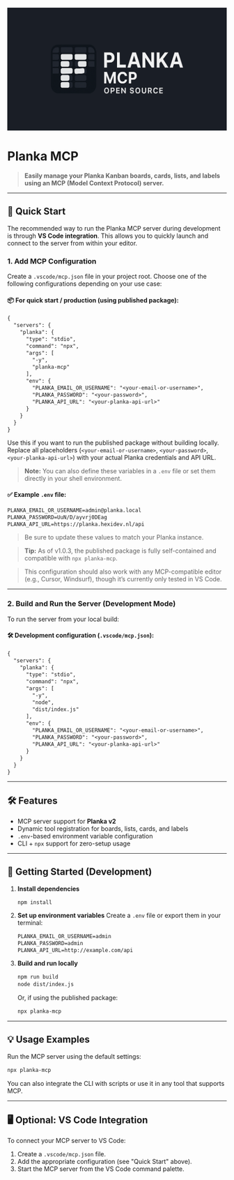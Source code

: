 ![Planka MCP banner](assets/planka-banner.png)

# Planka MCP

> **Easily manage your Planka Kanban boards, cards, lists, and labels using an MCP (Model Context Protocol) server.**

---

## 🚀 Quick Start

The recommended way to run the Planka MCP server during development is through **VS Code integration**. This allows you to quickly launch and connect to the server from within your editor.

### 1. Add MCP Configuration

Create a `.vscode/mcp.json` file in your project root. Choose one of the following configurations depending on your use case:

#### 📦 For quick start / production (using published package):

```jsonc
{
  "servers": {
    "planka": {
      "type": "stdio",
      "command": "npx",
      "args": [
        "-y",
        "planka-mcp"
      ],
      "env": {
        "PLANKA_EMAIL_OR_USERNAME": "<your-email-or-username>",
        "PLANKA_PASSWORD": "<your-password>",
        "PLANKA_API_URL": "<your-planka-api-url>"
      }
    }
  }
}
```

Use this if you want to run the published package without building locally. Replace all placeholders (`<your-email-or-username>`, `<your-password>`, `<your-planka-api-url>`) with your actual Planka credentials and API URL.

> **Note:** You can also define these variables in a `.env` file or set them directly in your shell environment.

#### ✅ Example `.env` file:

```env
PLANKA_EMAIL_OR_USERNAME=admin@planka.local
PLANKA_PASSWORD=UuN/D/ayvrj0DEag
PLANKA_API_URL=https://planka.hexidev.nl/api
```

> Be sure to update these values to match your Planka instance.

> **Tip:** As of v1.0.3, the published package is fully self-contained and compatible with `npx planka-mcp`.

> This configuration should also work with any MCP-compatible editor (e.g., Cursor, Windsurf), though it’s currently only tested in VS Code.

---

### 2. Build and Run the Server (Development Mode)

To run the server from your local build:

#### 🛠 Development configuration (`.vscode/mcp.json`):

```jsonc
{
  "servers": {
    "planka": {
      "type": "stdio",
      "command": "npx",
      "args": [
        "-y",
        "node",
        "dist/index.js"
      ],
      "env": {
        "PLANKA_EMAIL_OR_USERNAME": "<your-email-or-username>",
        "PLANKA_PASSWORD": "<your-password>",
        "PLANKA_API_URL": "<your-planka-api-url>"
      }
    }
  }
}
```

---

## 🛠 Features

* MCP server support for **Planka v2**
* Dynamic tool registration for boards, lists, cards, and labels
* `.env`-based environment variable configuration
* CLI + `npx` support for zero-setup usage

---

## 📝 Getting Started (Development)

1. **Install dependencies**

   ```bash
   npm install
   ```

2. **Set up environment variables**
   Create a `.env` file or export them in your terminal:

   ```env
   PLANKA_EMAIL_OR_USERNAME=admin
   PLANKA_PASSWORD=admin
   PLANKA_API_URL=http://example.com/api
   ```

3. **Build and run locally**

   ```bash
   npm run build
   node dist/index.js
   ```

   Or, if using the published package:

   ```bash
   npx planka-mcp
   ```

---

## 💡 Usage Examples

Run the MCP server using the default settings:

```bash
npx planka-mcp
```

You can also integrate the CLI with scripts or use it in any tool that supports MCP.

---

## 🖥️ Optional: VS Code Integration

To connect your MCP server to VS Code:

1. Create a `.vscode/mcp.json` file.
2. Add the appropriate configuration (see "Quick Start" above).
3. Start the MCP server from the VS Code command palette.
